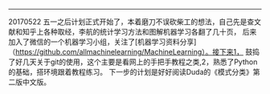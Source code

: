 - - -
20170522
五一之后计划正式开始了，本着磨刀不误砍柴工的想法，自己先是查文献和知乎上各种取经，李航的统计学习方法和图解机器学习各翻了几十页，
后来加入了微信的一个机器学习小组，关注了[机器学习资料分享]（https://github.com/allmachinelearning/MachineLearning）。接下来1，
鼓捣了好几天关于git的使用，这个主要是看网上的手把手教程之类,2，熟悉了Python的基础，搭环境跟着教程练习。
下一步的计划是好好阅读Duda的《模式分类》第二版中文版。
